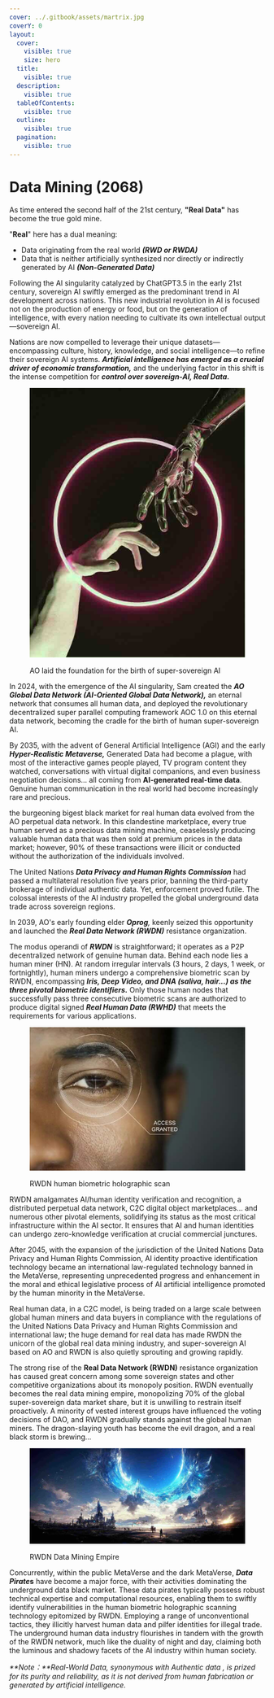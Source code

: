 ```yaml
---
cover: ../.gitbook/assets/martrix.jpg
coverY: 0
layout:
  cover:
    visible: true
    size: hero
  title:
    visible: true
  description:
    visible: true
  tableOfContents:
    visible: true
  outline:
    visible: true
  pagination:
    visible: true
---
```


# Data Mining (2068)

As time entered the second half of the 21st century, **"Real Data"** has become the true gold mine.

"**Real**" here has a dual meaning:

* Data originating from the real world _**(RWD or RWDA)**_
* Data that is neither artificially synthesized nor directly or indirectly generated by AI _**(Non-Generated Data)**_

Following the AI singularity catalyzed by ChatGPT3.5 in the early 21st century, sovereign AI swiftly emerged as the predominant trend in AI development across nations. This new industrial revolution in AI is focused not on the production of energy or food, but on the generation of intelligence, with every nation needing to cultivate its own intellectual output—sovereign AI.

Nations are now compelled to leverage their unique datasets—encompassing culture, history, knowledge, and social intelligence—to refine their sovereign AI systems. _**Artificial intelligence has emerged as a crucial driver of economic transformation,**_ and the underlying factor in this shift is the intense competition for _**control over sovereign-AI, Real Data.**_

<div align="left">

<figure><img src="../.gitbook/assets/b2.jpeg" alt=""><figcaption><p>AO laid the foundation for the birth of super-sovereign AI</p></figcaption></figure>

</div>

In 2024, with the emergence of the AI singularity, Sam created the _**AO Global Data Network (AI-Oriented Global Data Network),**_ an eternal network that consumes all human data, and deployed the revolutionary decentralized super parallel computing framework AOC 1.0 on this eternal data network, becoming the cradle for the birth of human super-sovereign AI.

By 2035, with the advent of General Artificial Intelligence (AGI) and the early _**Hyper-Realistic Metaverse,**_ Generated Data had become a plague, with most of the interactive games people played, TV program content they watched, conversations with virtual digital companions, and even business negotiation decisions... all coming from **AI-generated real-time data**. Genuine human communication in the real world had become increasingly rare and precious.

the burgeoning bigest black market for real human data evolved from the AO perpetual data network. In this clandestine marketplace, every true human served as a precious data mining machine, ceaselessly producing valuable human data that was then sold at premium prices in the data market; however, 90% of these transactions were illicit or conducted without the authorization of the individuals involved.

The United Nations _**Data Privacy and Human Rights Commission**_ had passed a multilateral resolution five years prior, banning the third-party brokerage of individual authentic data. Yet, enforcement proved futile. The colossal interests of the AI industry propelled the global underground data trade across sovereign regions.

In 2039, AO's early founding elder _**Oprog**,_ keenly seized this opportunity and launched the _**Real Data Network (RWDN)**_ resistance organization.&#x20;

The modus operandi of _**RWDN**_ is straightforward; it operates as a P2P decentralized network of genuine human data. Behind each node lies a human miner (HN). At random irregular intervals (3 hours, 2 days, 1 week, or fortnightly), human miners undergo a comprehensive biometric scan by RWDN, encompassing _**Iris, Deep Video, and DNA (saliva, hair...) as the three pivotal biometric identifiers.**_ Only those human nodes that successfully pass three consecutive biometric scans are authorized to produce digital signed _**Real Human Data (RWHD)**_ that meets the requirements for various applications.

<div align="left">

<figure><img src="../.gitbook/assets/eyescaner1.jpg" alt=""><figcaption><p>RWDN human biometric holographic scan</p></figcaption></figure>

</div>

RWDN amalgamates AI/human identity verification and recognition, a distributed perpetual data network, C2C digital object marketplaces... and numerous other pivotal elements, solidifying its status as the most critical infrastructure within the AI sector. It ensures that AI and human identities can undergo zero-knowledge verification at crucial commercial junctures.

After 2045, with the expansion of the jurisdiction of the United Nations Data Privacy and Human Rights Commission, AI identity proactive identification technology became an international law-regulated technology banned in the MetaVerse, representing unprecedented progress and enhancement in the moral and ethical legislative process of AI artificial intelligence promoted by the human minority in the MetaVerse.

Real human data, in a C2C model, is being traded on a large scale between global human miners and data buyers in compliance with the regulations of the United Nations Data Privacy and Human Rights Commission and international law; the huge demand for real data has made RWDN the unicorn of the global real data mining industry, and super-sovereign AI based on AO and RWDN is also quietly sprouting and growing rapidly.

The strong rise of the **Real Data Network (RWDN)** resistance organization has caused great concern among some sovereign states and other competitive organizations about its monopoly position. RWDN eventually becomes the real data mining empire, monopolizing 70% of the global super-sovereign data market share, but it is unwilling to restrain itself proactively. A minority of vested interest groups have influenced the voting decisions of DAO, and RWDN gradually stands against the global human miners. The dragon-slaying youth has become the evil dragon, and a real black storm is brewing...

<figure><img src="../.gitbook/assets/b4.jpg" alt=""><figcaption><p>RWDN Data Mining Empire</p></figcaption></figure>

Concurrently, within the public MetaVerse and the dark MetaVerse, _**Data Pirate**_**s** have become a major force, with their activities dominating the underground data black market. These data pirates typically possess robust technical expertise and computational resources, enabling them to swiftly identify vulnerabilities in the human biometric holographic scanning technology epitomized by RWDN. Employing a range of unconventional tactics, they illicitly harvest human data and pilfer identities for illegal trade. The underground human data industry flourishes in tandem with the growth of the RWDN network, much like the duality of night and day, claiming both the luminous and shadowy facets of the AI industry within human society.



_**Note：**Real-World Data, synonymous with Authentic data , is prized for its purity and reliability, as it is not derived from human fabrication or generated by artificial intelligence._
